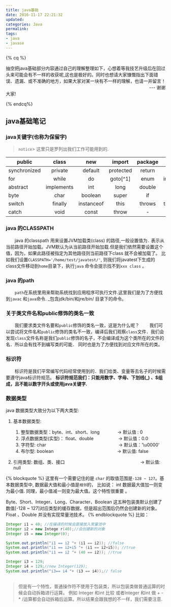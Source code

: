 ```yaml
---
title: java基础
date: 2016-11-17 22:21:32
updated:
categories: Java
permalink:
tags:
- java
- javase
---
```


{% cq %}

   抽空把java基础部分内容通过自己的理解整理如下，心想着等我技艺升级后在回过头来可能会有不一样的收获呢,这也是极好的。同时也想请大家慷慨指出下面错误、遗漏、或不准确的地方，如果大家对某一块有不一样的理解，也请一并留言！
 　　　　　　　　　　　　　　　　　　　　　　　　　　　　　　　　			--- 谢谢大家!

{% endcq%}

<!-- more -->

## java基础笔记 ##


###  java关键字(也称为保留字) ###
> `notice`> 这里只是罗列出我们工作可能用到的.

| public | class | new | import | package | static | final |
| ---------- | :-----------: | :----------: | :-----------: | :-----------: | :----------: | ----------: |
| synchronized | private| default | protected | return | break | continue | 
| for | while| do | goto[^1] | enum | interface | extends | 
| abstract | implements | int | long | double | float | short | 
| byte | char | boolean | super | if | else | case | 
| switch | finally | instanceof|this| throws|transient|try|
|catch|void| const|throw|  -  | -  |-| 


### java 的CLASSPATH ###
　　java 的classpath 用来设置JVM加载类(class) 的路径,一般设置值为`.` 表示从当前路径开始加载。JVM默认为从当前路径开始加载.但是我们依然需要设置这个值，因为，如果此路径被指定为其他路径则当前路径下class 就不会被加载了。 比如我们设置`CLASSPATH='/home/test/javatest/'`, 则我们将javatest下生成的class文件移动到`home`目录下，执行`java` 命令会提示找不到`xxx class` 。

### java 的path ###
　　`path`在系统里用来帮助系统找到应用程序可执行文件.这里我们是为了方便找到`javac` 和`java`命令.  _包含jdk/bin/和jre/bin/ 目录下的命令。
　　
### 关于类文件名和public修饰的类名一致 ###
　　我们要求类文件名要和`public`修饰的类名一致，这是为什么呢？
　　我们可以尝试将文件名和`public`修饰的类名不一致，编译后我们观察`class`文件．我们会发现`class`文件名称是我们`public`修饰的名子，不会编译成为这个类所在的文件的名．所以会有找不到编写类的可能． 同时也是为了方便找到对应文件所在的类。

### 标识符 ###
　　标识符是我们平常编写代码经常使用到的．我们给类、变量等去名子的时候需要遵守java标识符规范。
**标识符规范我们：只能用数字、字母、下划线(_) 、$组成，且不能以数字开头或使用java关键字.**


### 数据类型 ###
java 数据类型大致分为以下两大类型:
1. 基本数据类型:
	1. 整型数据类型：byte、int、short、long　　　　-> 默认值 : 0
	2.  浮点数据类型(实型)： float、double	　　　　　  -> 默认值：0.0
	3.  字符型: char　　　　　　　　　　　　　　　　  -> 默认值：‘\\u0000’
	4.  布尔型: boolean　　　　　　　　　　　　　　   -> 默认值: false

2. 引用类型:
	数组、类、接口　　　　　　　　　　　　　　　　　-> 默认值: null

{% blockquote %}
这里有一个需要记住的是 `char` 的取值范围是`-128 ~ 127`。基本数据类型中, 数据最大值和最小值是`相邻`的，
比如说：
 int 数据最大值加一则变为最小值. 同理，最小值减一则变为最大值。这个特性很重要 。
 
Byte、Short、Integer、Long、Character、Boolean 这五种包装类默认创建了数值[-128 ~ 127]对应类型的缓存数据，但是超出范围后仍然会创建新的对象。Float 、Double 并没有实现常量池技术。
{% endblockquote %}
 比如：
```java
Integer i1 = 40; //在编译的时候会直接放入常量池中
Integer i2 = new Intege	r(40);//会创建新的对象
Integer i5 = new Integer(0);

System.out.println("i1 == i2 "+ (i1 == i2)); //false
System.out.println("i1 == i2+i5 "+ (i1 == i2+i5)); //true
System.out.println("i1 == i2 "+ (40 == i2)); //true

Integer i3 = 129;
Integer i4 = 129;//new Integer(129);
System.out.println("i3== i4 "+ (i3 == i4));// false
	
```

> 但是有一个特性，普通操作符不使用于包装类，所以包装类做普通运算的时候会自动拆箱进行运算。
例如 Integer 和int 比较  或者Integer 和int  做 + - * /运算都会自动拆箱后运算。所以结果会跟我想的不一样，我们需要注意.








